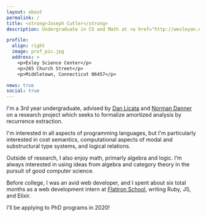 ```yaml
---
layout: about
permalink: /
title: <strong>Joseph Cutler</strong>
description: Undergraduate in CS and Math at <a href="http://wesleyan.edu/">Wesleyan University</a>

profile:
  align: right
  image: prof_pic.jpg
  address: >
    <p>Exley Science Center</p>
    <p>265 Church Street</p>
    <p>Middletown, Connecticut 06457</p>

news: true
social: true
---
```


I'm a 3rd year undergraduate, advised by [Dan Licata](http://dlicata.web.wesleyan.edu/) and [Norman Danner](http://ndanner.faculty.wesleyan.edu/) on a research
project which seeks to formalize amortized analysis by recurrence extraction.

I'm interested in all aspects of programming languages, but I'm particularly interested in cost semantics, computational aspects of modal and substructural type systems, and logical relations.

Outside of research, I also enjoy math, primarly algebra and logic. I’m always interested in using ideas from algebra and category theory in the pursuit of good computer science.

Before college, I was an avid web developer, and I spent about six total months as a web development intern at [Flatiron School](https://flatironschool.com/),
writing Ruby, JS, and Elixir.

I'll be applying to PhD programs in 2020!
